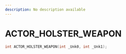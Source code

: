 ```yaml
---
description: No description available 
---
```


# ACTOR_HOLSTER_WEAPON

```cpp
int ACTOR_HOLSTER_WEAPON(int _Unk0, int _Unk1);
```